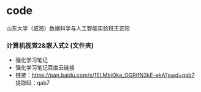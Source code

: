 # code
山东大学（威海）数据科学与人工智能实验班王正阳 
### 计算机视觉2&嵌入式2 (文件夹)
+ 强化学习笔记
+ 强化学习笔记百度云链接
+ 链接：https://pan.baidu.com/s/1ELMbiOka_OGRtfN3kE-ekA?pwd=qab7 提取码：qab7

